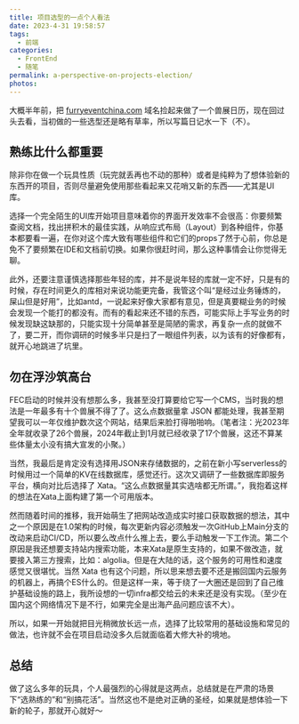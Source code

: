 ```yaml
---
title: 项目选型的一点个人看法
date: 2023-4-31 19:58:57
tags:
  - 前端
categories:
  - FrontEnd
  - 随笔
permalink: a-perspective-on-projects-election/
photos:
---
```

大概半年前，把 [furryeventchina.com](https://www.furryeventchina.com) 域名捡起来做了一个兽展日历，现在回过头去看，当初做的一些选型还是略有草率，所以写篇日记水一下（不）。
<!-- more -->

## 熟练比什么都重要
除非你在做一个玩具性质（玩完就丢再也不动的那种）或者是纯粹为了想体验新的东西开的项目，否则尽量避免使用那些看起来又花哨又新的东西——尤其是UI库。

选择一个完全陌生的UI库开始项目意味着你的界面开发效率不会很高：你要频繁查阅文档，找出拼积木的最佳实践，从响应式布局（Layout）到各种组件，你基本都要看一遍，在你对这个库大致有哪些组件和它们的props了然于心前，你总是免不了要频繁在IDE和文档前切换。如果你很赶时间，那么这种事情会让你觉得无聊。

此外，还要注意谨慎选择那些年轻的库，并不是说年轻的库就一定不好，只是有的时候，存在时间更久的库相对来说功能更完备，我管这个叫“是经过业务锤炼的，屎山但是好用”，比如antd，一说起来好像大家都有意见，但是真要糊业务的时候会发现一个能打的都没有。而有的看起来还不错的东西，可能实际上手写业务的时候发现缺这缺那的，只能实现十分简单甚至是简陋的需求，再复杂一点的就做不了，要二开，而你调研的时候多半只是扫了一眼组件列表，以为该有的好像都有，就开心地跳进了坑里。

## 勿在浮沙筑高台
FEC启动的时候并没有想那么多，我甚至没打算要给它写一个CMS，当时我的想法是一年最多有十个兽展不得了了。这么点数据量拿 JSON 都能处理，我甚至期望我可以一年仅维护数次这个网站，结果后来脸打得啪啪响。（笔者注：光2023年全年就收录了26个兽展，2024年截止到1月就已经收录了17个兽展，这还不算某些体量太小没有搞大宣发的小聚。）

当然，我最后是肯定没有选择用JSON来存储数据的，之前在新小写serverless的时候用过一个简单的KV在线数据库，感觉还行。这次又调研了一些数据库即服务平台，横向对比后选择了 Xata。“这么点数据量其实选啥都无所谓。”，我抱着这样的想法在Xata上面构建了第一个可用版本。

然而随着时间的推移，我开始萌生了把网站改造成实时接口获取数据的想法，其中之一个原因是在1.0架构的时候，每次更新内容必须触发一次GitHub上Main分支的改动来启动CI/CD，所以要么改点什么推上去，要么手动触发一下工作流。第二个原因是我还想要支持站内搜索功能，本来Xata是原生支持的，如果不做改造，就要接入第三方搜索，比如：algolia。但是在大陆的话，这个服务的可用性和速度感觉又很堪忧。当然 Xata 也有这个问题，所以思来想去要不还是搬回国内云服务的机器上，再搞个ES什么的。但是这样一来，等于绕了一大圈还是回到了自己维护基础设施的路上，我所设想的一切infra都交给云的未来还是没有实现。（至少在国内这个网络情况下是不行，如果完全是出海产品问题应该不大）。

所以，如果一开始就把目光稍微放长远一点，选择了比较常用的基础设施和常见的做法，也许就不会在项目启动没多久后就面临着大修大补的境地。

## 总结
做了这么多年的玩具，个人最强烈的心得就是这两点，总结就是在严肃的场景下“选熟练的”和“别搞花活”。当然这也不是绝对正确的圣经，如果就是想体验一下新的轮子，那就开心就好～